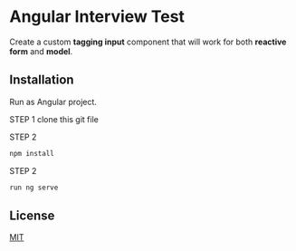 # Angular Interview Test

Create a custom **tagging input** component that will work for both **reactive form** and **model**.

## Installation

Run as Angular project.

STEP 1
clone this git file

STEP 2
```bash
npm install
```

STEP 2
```bash
run ng serve
```
## License
[MIT](https://choosealicense.com/licenses/mit/)
